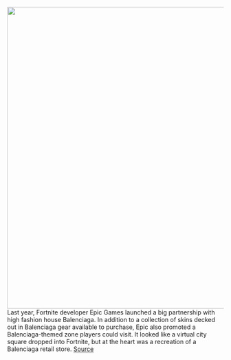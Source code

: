 <img src='https://cdn.vox-cdn.com/thumbor/Uo2AvBCwLjyIIv55I0OlaHEqaFk=/0x0:2040x1360/1200x800/filters:focal(918x749:1244x1075)/cdn.vox-cdn.com/uploads/chorus_image/image/71019612/VRG_Illo_5253_J_Sitter_fortnite.0.jpg' width='700px' /><br/>
Last year, Fortnite developer Epic Games launched a big partnership with high fashion house Balenciaga. In addition to a collection of skins decked out in Balenciaga gear available to purchase, Epic also promoted a Balenciaga-themed zone players could visit. It looked like a virtual city square dropped into Fortnite, but at the heart was a recreation of a Balenciaga retail store.
<a href='https://www.theverge.com/23139858/fortnite-creators-creative-studios-branded-worlds'> Source <a/>